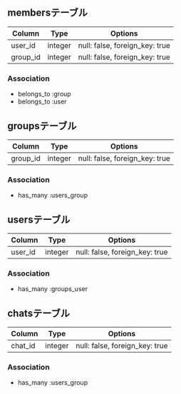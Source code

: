 ## membersテーブル

|Column|Type|Options|
|------|----|-------|
|user_id|integer|null: false, foreign_key: true|
|group_id|integer|null: false, foreign_key: true|

### Association
- belongs_to :group
- belongs_to :user


## groupsテーブル

|Column|Type|Options|
|------|----|-------|
|group_id|integer|null: false, foreign_key: true|

### Association
- has_many :users_group

## usersテーブル
|Column|Type|Options|
|------|----|-------|
|user_id|integer|null: false, foreign_key: true|

### Association
- has_many :groups_user

## chatsテーブル
|Column|Type|Options|
|------|----|-------|
|chat_id|integer|null: false, foreign_key: true|

### Association
- has_many :users_group
